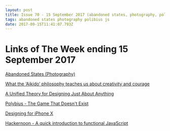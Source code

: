 ```yaml
---
layout: post
title: Issue 70 - 15 September 2017 (abandoned states, photography, polibius, js)
tags: abandoned states photography polibius js
date: 2017-09-15T11:41:07.793Z
---
```

# Links of The Week ending 15 September 2017

<a href="http://dcist.com/2017/08/abandoned_postcards_poconos_catskills_animations.php" target="_blank">Abandoned States (Photography)</a>

<a href="https://medium.com/personal-growth/how-to-build-your-courage-and-creativity-with-the-aikido-philosophy-d41b451b0e43" target="_blank">What the ‘Aikido’ philosophy teaches us about creativity and courage</a> 

<a href="https://medium.com/@cwodtke/a-unified-theory-for-designing-just-about-anything-b87f1e4f050b" target="_blank">A Unified Theory for Designing Just About Anything</a>

<a href="https://www.youtube.com/watch?v=_7X6Yeydgyg" target="_blank">Polybius - The Game That Doesn't Exist</a>

<a href="https://developer.apple.com/videos/play/fall2017/801/" target="_blank">Designing for iPhone X</a> 

<a href="https://hackernoon.com/a-quick-introduction-to-functional-javascript-7e6fe520e7fa" target="_blank">Hackernoon - A quick introduction to functional JavaScript</a>